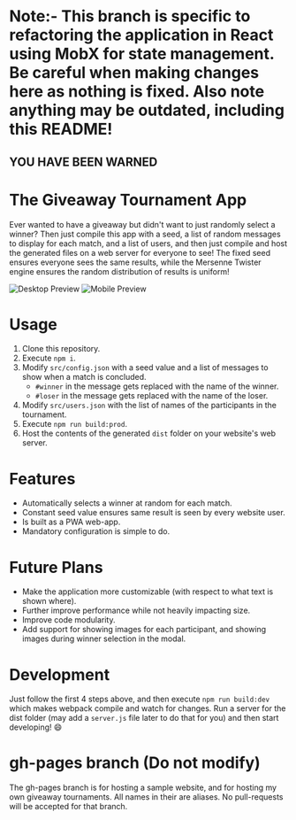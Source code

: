 # Note:- This branch is specific to refactoring the application in React using MobX for state management. Be careful when making changes here as nothing is fixed. Also note anything may be outdated, including this README!

## YOU HAVE BEEN WARNED

# The Giveaway Tournament App

Ever wanted to have a giveaway but didn't want to just randomly select a winner? Then just compile this app with a seed, a list of random messages to display for each match, and a list of users, and then just compile and host the generated files on a web server for everyone to see! The fixed seed ensures everyone sees the same results, while the Mersenne Twister engine ensures the random distribution of results is uniform!

![Desktop Preview](https://i.imgur.com/aosE6zt.gif)
![Mobile Preview](https://i.imgur.com/QBxyhl0.gif)

# Usage

1. Clone this repository.
2. Execute `npm i`.
3. Modify `src/config.json` with a seed value and a list of messages to show when a match is concluded.
   - `#winner` in the message gets replaced with the name of the winner.
   - `#loser` in the message gets replaced with the name of the loser.
4. Modify `src/users.json` with the list of names of the participants in the tournament.
5. Execute `npm run build:prod`.
6. Host the contents of the generated `dist` folder on your website's web server.

# Features

- Automatically selects a winner at random for each match.
- Constant seed value ensures same result is seen by every website user.
- Is built as a PWA web-app.
- Mandatory configuration is simple to do.

# Future Plans

- Make the application more customizable (with respect to what text is shown where).
- Further improve performance while not heavily impacting size.
- Improve code modularity.
- Add support for showing images for each participant, and showing images during winner selection in the modal.

# Development

Just follow the first 4 steps above, and then execute `npm run build:dev` which makes webpack compile and watch for changes. Run a server for the dist folder (may add a `server.js` file later to do that for you) and then start developing! 😄

# gh-pages branch (Do not modify)

The gh-pages branch is for hosting a sample website, and for hosting my own giveaway tournaments. All names in their are aliases. No pull-requests will be accepted for that branch.
